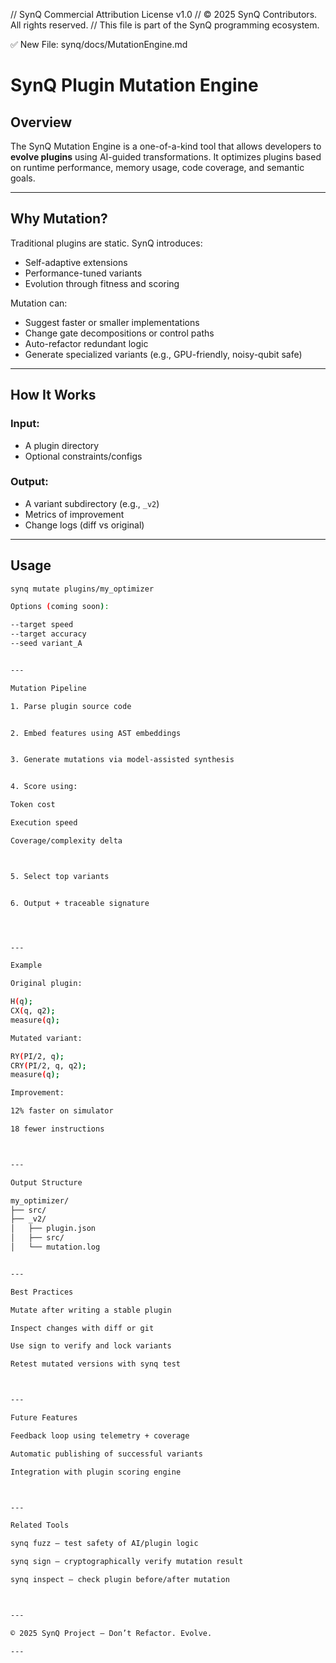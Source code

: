 // SynQ Commercial Attribution License v1.0
// © 2025 SynQ Contributors. All rights reserved.
// This file is part of the SynQ programming ecosystem.

✅ New File: synq/docs/MutationEngine.md

# SynQ Plugin Mutation Engine

## Overview

The SynQ Mutation Engine is a one-of-a-kind tool that allows developers to **evolve plugins** using AI-guided transformations. It optimizes plugins based on runtime performance, memory usage, code coverage, and semantic goals.

---

## Why Mutation?

Traditional plugins are static. SynQ introduces:
- Self-adaptive extensions
- Performance-tuned variants
- Evolution through fitness and scoring

Mutation can:
- Suggest faster or smaller implementations
- Change gate decompositions or control paths
- Auto-refactor redundant logic
- Generate specialized variants (e.g., GPU-friendly, noisy-qubit safe)

---

## How It Works

### Input:
- A plugin directory
- Optional constraints/configs

### Output:
- A variant subdirectory (e.g., `_v2`)
- Metrics of improvement
- Change logs (diff vs original)

---

## Usage

```bash
synq mutate plugins/my_optimizer

Options (coming soon):

--target speed
--target accuracy
--seed variant_A


---

Mutation Pipeline

1. Parse plugin source code


2. Embed features using AST embeddings


3. Generate mutations via model-assisted synthesis


4. Score using:

Token cost

Execution speed

Coverage/complexity delta



5. Select top variants


6. Output + traceable signature




---

Example

Original plugin:

H(q);
CX(q, q2);
measure(q);

Mutated variant:

RY(PI/2, q);
CRY(PI/2, q, q2);
measure(q);

Improvement:

12% faster on simulator

18 fewer instructions



---

Output Structure

my_optimizer/
├── src/
├── _v2/
│   ├── plugin.json
│   ├── src/
│   └── mutation.log


---

Best Practices

Mutate after writing a stable plugin

Inspect changes with diff or git

Use sign to verify and lock variants

Retest mutated versions with synq test



---

Future Features

Feedback loop using telemetry + coverage

Automatic publishing of successful variants

Integration with plugin scoring engine



---

Related Tools

synq fuzz — test safety of AI/plugin logic

synq sign — cryptographically verify mutation result

synq inspect — check plugin before/after mutation



---

© 2025 SynQ Project — Don’t Refactor. Evolve.

---



